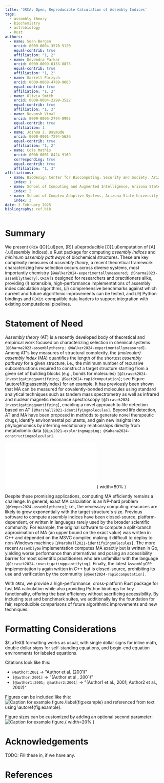 ```yaml
---
title: 'ORCA: Open, Reproducible Calculation of Assembly Indices'
tags:
  - assembly theory
  - biochemistry
  - astrobiology
  - Rust
authors:
  - name: Sean Bergen
    orcid: 0009-0004-3570-5120
    equal-contrib: true
    affiliation: "1, 2"
  - name: Devendra Parkar
    orcid: 0009-0009-0133-8875
    equal-contrib: true
    affiliation: "1, 2"
  - name: Garrett Parzych
    orcid: 0009-0008-4789-9603
    equal-contrib: true
    affiliation: "1, 2"
  - name: Olivia Smith
    orcid: 0009-0004-2299-3522
    equal-contrib: true
    affiliation: "1, 3"
  - name: Devansh Vimal
    orcid: 0009-0006-2794-8995
    equal-contrib: true
    affiliation: 1
  - name: Joshua J. Daymude
    orcid: 0000-0001-7294-5626
    equal-contrib: true
    affiliation: "1, 2"
  - name: Cole Mathis
    orcid: 0000-0001-8424-9169
    corresponding: true
    equal-contrib: true
    affiliation: "1, 3"
affiliations:
  - name: Biodesign Center for Biocomputing, Security and Society, Arizona State University, United States
    index: 1
  - name: School of Computing and Augmented Intelligence, Arizona State University, United States
    index: 2
  - name: School of Complex Adaptive Systems, Arizona State University, United States
    index: 3
date: 3 February 2025
bibliography: ref.bib
---
```


# Summary

We present `ORCA` ([O]{.ul}pen, [R]{.ul}eproducible [C]{.ul}omputation of [A]{.ul}ssembly Indices), a Rust package for computing *assembly indices* and *minimum assembly pathways* of biochemical structures.
These are key complexity measures of *assembly theory*, a recent theoretical framework characterizing how selection occurs across diverse systems, most importantly chemistry `[@Walker2024-experimentallymeasured; @Sharma2023-assemblytheory]`.
`ORCA` is designed for researchers and practitioners alike, providing (*i*) extensible, high-performance implementations of assembly index calculation algorithms, (*ii*) comprehensive benchmarks against which current and future algorithmic improvements can be tested, and (*iii*) Python bindings and `RDKit`-compatible data loaders to support integration with existing computational pipelines.



# Statement of Need

*Assembly theory* (AT) is a recently developed body of theoretical and empirical work focused on characterizing selection in chemical systems `[@Sharma2023-assemblytheory; @Walker2024-experimentallymeasured]`.
Among AT's key measures of structural complexity, the *(molecular) assembly index* (MA) quantifies the length of the shortest *assembly pathway* for a given structure, i.e., the minimum number of recursive subcontructions required to construct a target structure starting from a given set of building blocks (e.g., bonds for molecules) `[@Jirasek2024-investigatingquantifying; @Seet2024-rapidcomputation]`; see Figure \autoref{fig:assemblyindex} for an example.
It has previously been shown that MA can be measured for covalently-bonded molecules using standard analytical techniques such as tandem mass spectrometry as well as infrared and nuclear magnetic resonance spectroscopy `[@Jirasek2024-investigatingquantifying]`, enabling a novel approach to life detection based on AT `[@Marshall2021-identifyingmolecules]`.
Beyond life detection, AT and MA have been proposed in methods to generate novel therapeutic drugs, identify environmental pollutants, and gain new insights into phylogenomics by inferring evolutionary relationships directly from metabolomic data `[@Liu2021-exploringmapping; @Kahana2024-constructingmolecular]`.

![*Assembly Pathways for Anthracene*. Starting with bonds as building blocks (yellow), a joining operation yields progressively larger structures by combining any two compatible structures that have already been constructed (arrows). These intermediate structures must obey valence rules but otherwise do not have to be physically accessible or chemically synthesizable. There may be many assembly pathways from building blocks to a target structure&mdash;in this case, Anthracene (green)&mdash;but the length of any shortest such pathway (blue) is that structure's assembly index.\label{fig:assemblyindex}](figures/anthracene.pdf){ width=80% }

Despite these promising applications, computing MA efficiently remains a challenge.
In general, exact MA calculation is an NP-hard problem `[@Kempes2024-assemblytheory]`; i.e., the necessary computing resources are likely to grow exponentially with the target structure's size.
Previous software to compute assembly indices have been closed-source, platform-dependent, or written in languages rarely used by the broader scientific community.
For example, the original software to compute a split-branch approximation of MA (an upper bound on the exact value) was written in C++ and depended on the MSVC compiler, making it difficult to deploy to non-Windows machines `[@Marshall2021-identifyingmolecules]`.
The more recent `AssemblyGo` implementation computes MA exactly but is written in Go, yielding worse performance than alternatives and posing an accessibility barrier for most scientific practitioners who are unfamiliar with the language `[@Jirasek2024-investigatingquantifying]`.
Finally, the latest `AssemblyCPP` implementation is again written in C++ but is closed-source, prohibiting its use and verification by the community `[@Seet2024-rapidcomputation]`.

With `ORCA`, we provide a high-performance, cross-platform Rust package for fast MA calculation while also providing Python bindings for key functionality, offering the best efficiency without sacrificing accessibility.
By including test and benchmark suites, we additionally lay the foundation for fair, reproducible comparisons of future algorithmic improvements and new techniques.



# Formatting Considerations

$\LaTeX$ formatting works as usual, with single dollar signs for inline math, double dollar signs for self-standing equations, and begin-end equation environments for labeled equations.

Citations look like this:
- `@author:2001`  ->  "Author et al. (2001)"
- `[@author:2001]` -> "(Author et al., 2001)"
- `[@author1:2001; @author2:2001]` -> "(Author1 et al., 2001; Author2 et al., 2002)"

Figures can be included like this:
![Caption for example figure.\label{fig:example}](figure.png)
and referenced from text using \autoref{fig:example}.

Figure sizes can be customized by adding an optional second parameter:
![Caption for example figure.](figure.png){ width=20% }



# Acknowledgements

TODO: Fill these in, if we have any.



# References
